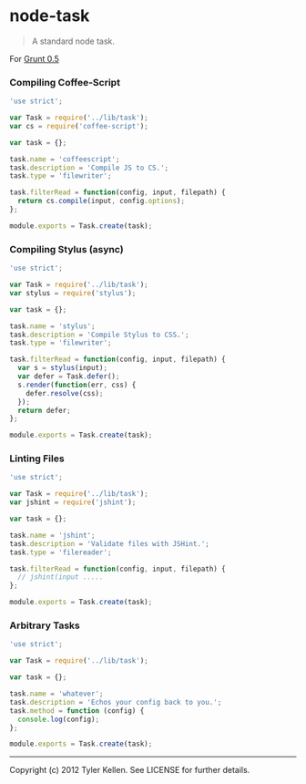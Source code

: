 # node-task
> A standard node task.

For [Grunt 0.5](/gruntjs/grunt/wiki/Grunt-0.5)

### Compiling Coffee-Script
```js
'use strict';

var Task = require('../lib/task');
var cs = require('coffee-script');

var task = {};

task.name = 'coffeescript';
task.description = 'Compile JS to CS.';
task.type = 'filewriter';

task.filterRead = function(config, input, filepath) {
  return cs.compile(input, config.options);
};

module.exports = Task.create(task);
```

### Compiling Stylus (async)
```js
'use strict';

var Task = require('../lib/task');
var stylus = require('stylus');

var task = {};

task.name = 'stylus';
task.description = 'Compile Stylus to CSS.';
task.type = 'filewriter';

task.filterRead = function(config, input, filepath) {
  var s = stylus(input);
  var defer = Task.defer();
  s.render(function(err, css) {
    defer.resolve(css);
  });
  return defer;
};

module.exports = Task.create(task);
```

### Linting Files
```js
'use strict';

var Task = require('../lib/task');
var jshint = require('jshint');

var task = {};

task.name = 'jshint';
task.description = 'Validate files with JSHint.';
task.type = 'filereader';

task.filterRead = function(config, input, filepath) {
  // jshint(input .....
};

module.exports = Task.create(task);
```

### Arbitrary Tasks
```js
'use strict';

var Task = require('../lib/task');

var task = {};

task.name = 'whatever';
task.description = 'Echos your config back to you.';
task.method = function (config) {
  console.log(config);
};

module.exports = Task.create(task);
```

---
Copyright (c) 2012 Tyler Kellen. See LICENSE for further details.
